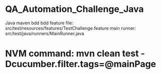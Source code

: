 # QA_Automation_Challenge_Java

Java maven bdd
bdd feature file: src/test/resources/features/TestChallenge.feature
main runner: src/test/java/runners/MainRunner.java

# NVM command: mvn clean test -Dcucumber.filter.tags=@mainPage
